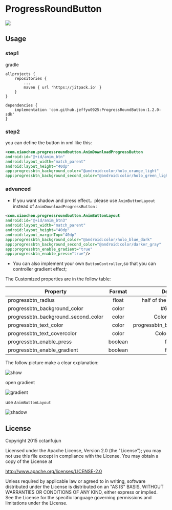 # ProgressRoundButton  

[![](https://jitpack.io/v/jeffyu0925/ProgressRoundButton.svg)](https://jitpack.io/#jeffyu0925/ProgressRoundButton)

## Usage

### step1
gradle
```
allprojects {
    repositories {
        ...
        maven { url 'https://jitpack.io' }
    }
}
```
```
dependencies {
    implementation 'com.github.jeffyu0925:ProgressRoundButton:1.2.0-sdk'
}
```

### step2 
you can define the button in xml like this:

```xml
<com.xiaochen.progressroundbutton.AnimDownloadProgressButton
android:id="@+id/anim_btn"
android:layout_width="match_parent"
android:layout_height="40dp"
app:progressbtn_background_color="@android:color/holo_orange_light"
app:progressbtn_background_second_color="@android:color/holo_green_light"/>
```
### advanced
* If you want shadow and press effect，please use `AnimButtonLayout` instead of `AnimDownloadProgressButton` :

```xml
<com.xiaochen.progressroundbutton.AnimButtonLayout
android:id="@+id/anim_btn3"
android:layout_width="match_parent"
android:layout_height="40dp"
android:layout_marginTop="40dp"
app:progressbtn_background_color="@android:color/holo_blue_dark"
app:progressbtn_background_second_color="@android:color/darker_gray"
app:progressbtn_enable_gradient="true"
app:progressbtn_enable_press="true"/>
```

* You can also implement your own `ButtonController`,so that you can controller gradient effect;

The Customized properties are in the follow table:

| Property        | Format           | Default  |  
| ------------- |:-------------:| :-----:|  
|progressbtn_radius  |float  |half of the button height  |  
|progressbtn_background_color|color | #6699ff |
|progressbtn_background_second_color|color|Color.LTGRAY|
|progressbtn_text_color|color|progressbtn_background_color|
|progressbtn_text_covercolor|color|Color.WHITE|  
|progressbtn_enable_press|boolean|false|  
|progressbtn_enable_gradient|boolean|false|  

The follow picture make a clear explanation:

![show](http://ww4.sinaimg.cn/large/0060lm7Tgw1ex1yr2b9xjj30eg0go75n.jpg)

open gradient

![gradient](http://ww4.sinaimg.cn/mw690/6ccf7929gw1f96m1ejk01j208m01mjra.jpg)

use `AnimButtonLayout`

![shadow](http://ww2.sinaimg.cn/mw690/6ccf7929gw1f96m1f759gj208h01taa0.jpg)

## License

Copyright 2015 cctanfujun

Licensed under the Apache License, Version 2.0 (the "License");
you may not use this file except in compliance with the License.
You may obtain a copy of the License at

http://www.apache.org/licenses/LICENSE-2.0

Unless required by applicable law or agreed to in writing, software
distributed under the License is distributed on an "AS IS" BASIS,
WITHOUT WARRANTIES OR CONDITIONS OF ANY KIND, either express or implied.
See the License for the specific language governing permissions and
limitations under the License.
